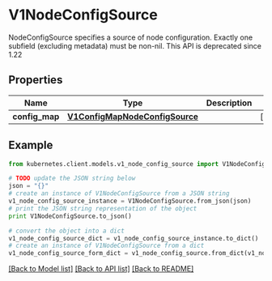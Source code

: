 # V1NodeConfigSource

NodeConfigSource specifies a source of node configuration. Exactly one subfield (excluding metadata) must be non-nil. This API is deprecated since 1.22

## Properties
Name | Type | Description | Notes
------------ | ------------- | ------------- | -------------
**config_map** | [**V1ConfigMapNodeConfigSource**](V1ConfigMapNodeConfigSource.md) |  | [optional] 

## Example

```python
from kubernetes.client.models.v1_node_config_source import V1NodeConfigSource

# TODO update the JSON string below
json = "{}"
# create an instance of V1NodeConfigSource from a JSON string
v1_node_config_source_instance = V1NodeConfigSource.from_json(json)
# print the JSON string representation of the object
print V1NodeConfigSource.to_json()

# convert the object into a dict
v1_node_config_source_dict = v1_node_config_source_instance.to_dict()
# create an instance of V1NodeConfigSource from a dict
v1_node_config_source_form_dict = v1_node_config_source.from_dict(v1_node_config_source_dict)
```
[[Back to Model list]](../README.md#documentation-for-models) [[Back to API list]](../README.md#documentation-for-api-endpoints) [[Back to README]](../README.md)


